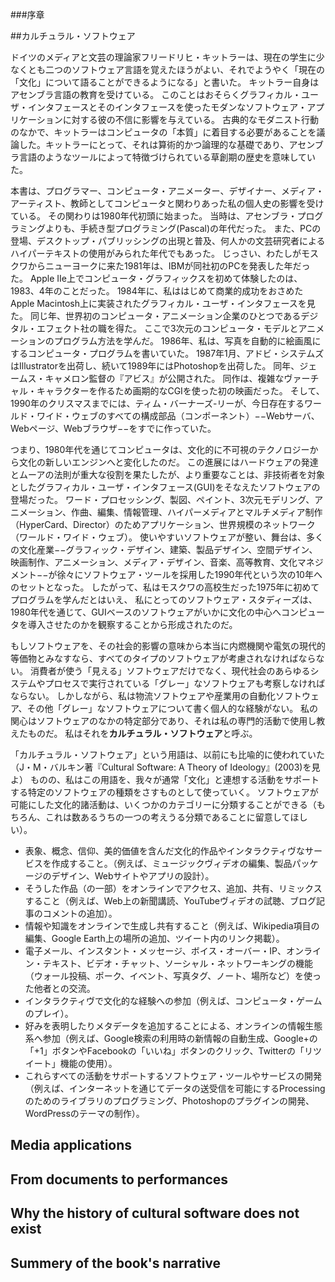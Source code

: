 ###序章

##カルチュラル・ソフトウェア
<!--Cultural software-->

ドイツのメディアと文芸の理論家フリードリヒ・キットラーは、現在の学生に少なくとも二つのソフトウェア言語を覚えたほうがよい、それでようやく「現在の「文化」について語ることができるようになる」と書いた。
キットラー自身はアセンブラ言語の教育を受けている。
このことはおそらくグラフィカル・ユーザ・インタフェースとそのインタフェースを使ったモダンなソフトウェア・アプリケーションに対する彼の不信に影響を与えている。
古典的なモダニスト行動のなかで、キットラーはコンピュータの「本質」に着目する必要があることを議論した。キットラーにとって、それは算術的かつ論理的な基礎であり、アセンブラ言語のようなツールによって特徴づけられている草創期の歴史を意味していた。
<!--
German media and literary theorist Friedrich Kittler wrote that students today should know at least two software languages: only “then they’ll be able to say something about what ‘culture’ is at the moment.”19 Kittler himself programmed in an assembler language—which probably determined his distrust of Graphical User Interfaces and modern software applications that use these interfaces. In a classical modernist move, Kittler argued that we need to focus on the “essence” of the computer—which for Kittler meant its mathematical and logical foundations and its early history characterized by tools such as assembler languages.
-->

本書は、プログラマー、コンピュータ・アニメーター、デザイナー、メディア・アーティスト、教師としてコンピュータと関わりあった私の個人史の影響を受けている。
その関わりは1980年代初頭に始まった。
当時は、アセンブラ・プログラミングよりも、手続き型プログラミング(Pascal)の年代だった。
また、PCの登場、デスクトップ・パブリッシングの出現と普及、何人かの文芸研究者によるハイパーテキストの使用がみられた年代でもあった。
じっさい、わたしがモスクワからニューヨークに来た1981年は、IBMが同社初のPCを発表した年だった。
Apple IIe上でコンピュータ・グラフィックスを初めて体験したのは、1983、4年のことだった。
1984年に、私ははじめて商業的成功をおさめたApple Macintosh上に実装されたグラフィカル・ユーザ・インタフェースを見た。
同じ年、世界初のコンピュータ・アニメーション企業のひとつであるデジタル・エフェクト社の職を得た。
ここで3次元のコンピュータ・モデルとアニメーションのプログラム方法を学んだ。
1986年、私は、写真を自動的に絵画風にするコンピュータ・プログラムを書いていた。
1987年1月、アドビ・システムズはIllustratorを出荷し、続いて1989年にはPhotoshopを出荷した。
同年、ジェームス・キャメロン監督の『アビス』が公開された。
同作は、複雑なヴァーチャル・キャラクターを作るため画期的なCGIを使った初の映画だった。
そして、1990年のクリスマスまでには、ティム・バーナーズ-リーが、今日存在するワールド・ワイド・ウェブのすべての構成部品（コンポーネント）−−Webサーバ、Webページ、Webブラウザ−−をすでに作っていた。
<!--
This book is determined by my own history of engagement with computers as a programmer, computer animator and designer, media artist, and as a teacher. This involvement started in the early 1980s, which was the decade of procedural programming (Pascal), rather than assembly programming. It was also the decade that saw the introduction of PCs, the emergence and popularization of desktop publishing, and the use of hypertext by some literary scholars. In fact, I came to NYC from Moscow in 1981, which was the year IBM introduced their first PC. My first experience with computer graphics was in 1983–4 on Apple IIe. In 1984 I saw a Graphical User Interface in its first successful commercial implementation on an Apple Macintosh. The same year I got a job at Digital Effects, one of the first computer animation companies in the world, where I learned how to program 3D computer models and animations. In 1986 I was writing computer programs that automatically processed photographs to make them look like paintings. In January 1987 Adobe Systems shipped Illustrator,
followed by Photoshop in 1989. The same year saw the release of The Abyss, directed by James Cameron. This movie used pioneering CGI to create the first complex virtual character. And, by Christmas of 1990, Tim Berners-Lee had already created all the components of the World Wide Web as it exists today: a web server, web pages, and a web browser.
-->

つまり、1980年代を通じてコンピュータは、文化的に不可視のテクノロジーから文化の新しいエンジンへと変化したのだ。
この進展にはハードウェアの発達とムーアの法則が重大な役割を果たしたが、より重要なことは、非技術者を対象としたグラフィカル・ユーザ・インタフェース(GUI)をそなえたソフトウェアの登場だった。
ワード・プロセッシング、製図、ペイント、3次元モデリング、アニメーション、作曲、編集、情報管理、ハイパーメディアとマルチメディア制作（HyperCard、Director）のためアプリケーション、世界規模のネットワーク（ワールド・ワイド・ウェブ）。
使いやすいソフトウェアが整い、舞台は、多くの文化産業−−グラフィック・デザイン、建築、製品デザイン、空間デザイン、映画制作、アニメーション、メディア・デザイン、音楽、高等教育、文化マネジメント−−が徐々にソフトウェア・ツールを採用した1990年代という次の10年へのセットとなった。
したがって、私はモスクワの高校生だった1975年に初めてプログラムを学んだとはいえ、
私にとってのソフトウェア・スタディーズは、1980年代を通じて、GUIベースのソフトウェアがいかに文化の中心へコンピュータを導入させたのかを観察することから形成されたのだ。
<!--
In short, during one decade the computer moved from being a culturally invisible technology to being the new engine of culture. While the progress in hardware and Moore’s Law played crucial roles in this development, even more crucial was the release of software with a Graphical User Interface (GUI) aimed at non-technical users, word processing, applications for drawing, painting, 3D modeling, animation, music composing and editing, information management, hypermedia and multimedia authoring (HyperCard, Director), and global networking (World Wide Web) With easy-to-use software in place, the stage was set for the next decade of the 1990s when most culture industries—graphic design, architecture, product design, space design, filmmaking, animation, media design, music, higher education, and culture management— gradually adapted software tools. Thus, although I first learned to program in 1975 when I was in high school in Moscow, my take on software studies has been shaped by watching how during the 1980s GUI-based software quickly put the computer in the center of culture.
-->

もしソフトウェアを、その社会的影響の意味から本当に内燃機関や電気の現代的等価物とみなすなら、すべてのタイプのソフトウェアが考慮されなければならない。
消費者が使う「見える」ソフトウェアだけでなく、現代社会のあらゆるシステムやプロセスで実行されている「グレー」なソフトウェアも考察しなければならない。
しかしながら、私は物流ソフトウェアや産業用の自動化ソフトウェア、その他「グレー」なソフトウェアについて書く個人的な経験がない。
私の関心はソフトウェアのなかの特定部分であり、それは私の専門的活動で使用し教えたものだ。
私はそれを**カルチュラル・ソフトウェア**と呼ぶ。
<!--
If software is indeed the contemporary equivalent of the combustion engine and electricity in terms of its social effects, every type of software needs to be taken into account. We need to consider not only “visible” software used by consumers but also “grey” software, which runs all systems and processes in contemporary society. However, since I do not have personal experience writing logistics software, industrial automation software, and other “grey” software, I will be not be writing about such topics. My concern is with a particular subset of software which I used and taught in my professional life. I call it cultural software.
-->

「カルチュラル・ソフトウェア」という用語は、以前にも比喩的に使われていた
（J・M・バルキン著『Cultural Software: A Theory of Ideology』(2003)を見よ）
ものの、私はこの用語を、我々が通常「文化」と連想する活動をサポートする特定のソフトウェアの種類をさすものとして使っていく。
ソフトウェアが可能にした文化的諸活動は、いくつかのカテゴリーに分類することができる（もちろん、これは数あるうちの一つの考えうる分類であることに留意してほしい）。
<!--
While the term “cultural software” was previously used metaphorically (see J. M. Balkin, Cultural Software: A Theory of Ideology, 2003), I am going to use it literally to refer to certain types of software that support actions we normally associate with “culture.” These cultural actions enabled by software can be divided into a number of categories (of course we should keep in
mind that this is just one possible specific categorization systemamong many).
-->
* 表象、概念、信仰、美的価値を含んだ文化的作品やインタラクティヴなサービスを作成すること。（例えば、ミュージックヴィデオの編集、製品パッケージのデザイン、Webサイトやアプリの設計）。
* そうした作品（の一部）をオンラインでアクセス、追加、共有、リミックスすること（例えば、Web上の新聞講読、YouTubeヴィデオの試聴、ブログ記事のコメントの追加）。
* 情報や知識をオンラインで生成し共有すること（例えば、Wikipedia項目の編集、Google Earth上の場所の追加、ツイート内のリンク掲載）。
* 電子メール、インスタント・メッセージ、ボイス・オーバー・IP、オンライン・テキスト、ビデオ・チャット、ソーシャル・ネットワーキングの機能（ウォール投稿、ポーク、イベント、写真タグ、ノート、場所など）を使った他者との交流。
* インタラクティヴで文化的な経験への参加（例えば、コンピュータ・ゲームのプレイ）。
* 好みを表明したりメタデータを追加することによる、オンラインの情報生態系へ参加（例えば、Google検索の利用時の新情報の自動生成、Google+の「+1」ボタンやFacebookの「いいね」ボタンのクリック、Twitterの「リツイート」機能の使用）。
* これらすべての活動をサポートするソフトウェア・ツールやサービスの開発（例えば、インターネットを通じてデータの送受信を可能にするProcessingのためのライブラリのプログラミング、Photoshopのプラグインの開発、WordPressのテーマの制作）。
<!--
1 Creating cultural artifacts and interactive services which contain representations, ideas, beliefs, and aesthetic values (for instance, editing a music video, designing a package for a product, designing a website or an app).2 Accessing, appending, sharing, and remixing such artifacts (or their parts) online (for instance, reading newspaper on the web, watching YouTube video, adding comments to a blog post).3 Creating and sharing information and knowledge online (for instance, editing a Wikipedia article, adding places in Google Earth, including a link in a tweet).4 Communicating with other people using email, instant message, voice-over IP, online text and video chat, social networking features such as wall postings, pokes, events, photo tags, notes, places, etc.5 Engaging in interactive cultural experiences (for instance, playing a computer game).6 Participating in the online information ecology by expressing preferences and adding metadata (for instance, automatically generating new information for Google Search whenever you use this service; clicking the “+1” button on Google+ or the “Like” button on Facebook; using the “retweet” function on Twitter).7 Developing software tools and services that support all these activities (for instance, programming a library for Processing that enables sending and receiving data over the Internet;20 writing a new plugin for Photoshop, creating a new theme for WordPress).
-->

<!--
Technically, this software may be implemented in a variety of ways. Popular implementations (referred to in the computer industry as “software architecture”) include stand-alone applications that run on the user’s computing device, distributed applications (a client
running on the user’s device communicates with software on the server), and peer-to-peer networks (each computer becomes both a client and a server). If all this sounds completely unfamiliar, do not worry: all you need to understand is that “cultural software” as I will use this term covers a wide range of products and network services, as opposed to only single desktop applications such as Illustrator, Photoshop or After Effects that dominated media authoring in the 1990s and 2000s. For example, social network services such as Facebook and Twitter include multiple programs and databases running on company servers (for instance, in 2007 Google was running over one million servers around the world according to one estimate21) and the programs (called “clients”) used by people to send emails, chat, post updates, upload video, leave comments, and perform other tasks on these services. (For instance, one can access Twitter using twitter.com, or tweetdeck. com, Twitter apps for iOS, Android, and dozens of third party websites and apps.)
-->


Media applications
--

From documents to performances
--

Why the history of cultural software does not exist
--

Summery of the book's narrative
--

